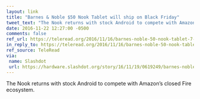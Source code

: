 ```yaml
---
layout: link
title: "Barnes & Noble $50 Nook Tablet will ship on Black Friday"
tweet_text: "The Nook returns with stock Android to compete with Amazon’s closed Fire ecosystem."
date: 2016-11-22 12:27:00 -0500
comments: false
ref_url: https://teleread.org/2016/11/16/barnes-noble-50-nook-tablet-7-will-ship-on-black-friday/
in_reply_to: https://teleread.org/2016/11/16/barnes-noble-50-nook-tablet-7-will-ship-on-black-friday/
ref_source: TeleRead
via:
 name: Slashdot
 url: https://hardware.slashdot.org/story/16/11/19/0619249/barnes-noble-announces-a-new-50-android-tablet
---
```


The Nook returns with stock Android to compete with Amazon’s closed Fire ecosystem.
